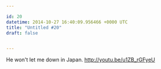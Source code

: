 ```yaml
---

id: 20
datetime: 2014-10-27 16:40:09.956466 +0000 UTC
title: "Untitled #20"
draft: false


---
```


He won't let me down in Japan. http://youtu.be/u1ZB_rGFyeU
